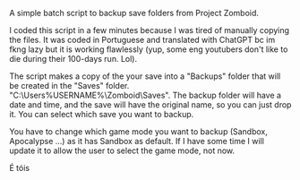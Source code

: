 A simple batch script to backup save folders from Project Zomboid.

I coded this script in a few minutes because I was tired of manually copying the files. It was coded in Portuguese and translated with ChatGPT bc im fkng lazy but it is working flawlessly (yup, some eng youtubers don't like to die during their 100-days run. Lol).

The script makes a copy of the your save into a "Backups" folder that will be created in the "Saves" folder. "C:\Users%USERNAME%\Zomboid\Saves". The backup folder will have a date and time, and the save will have the original name, so you can just drop it. You can select which save you want to backup.

You have to change which game mode you want to backup (Sandbox, Apocalypse ...) as it has Sandbox as default. If I have some time I will update it to allow the user to select the game mode, not now.

É tóis
